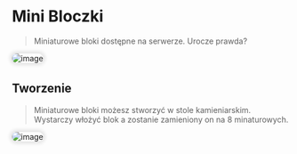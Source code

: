 <style>
img:not(.medium-zoom-image--opened):not(.navbar-link-icon) {
    max-width: 40%;
    margin: 0 8px 4px 0;
    box-shadow: 0 0 6px 4px rgba(0, 0, 0, .1);
    border-radius: 10px;
}
</style>


# Mini Bloczki

> <span class="blue">Miniaturowe bloki</span>  dostępne na serwerze. Urocze prawda?

![image](/pages/images/miniblocks/mb_1.webp)


## Tworzenie

> <span class="blue">Miniaturowe bloki</span> możesz stworzyć w <span class="blue">stole kamieniarskim</span>. <br> Wystarczy włożyć blok a zostanie zamieniony on na <span class="blue">8</span> minaturowych.

![image](/pages/images/miniblocks/mb_2.webp)